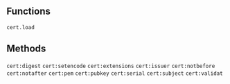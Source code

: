 Functions
---------

`cert.load`

Methods
-------

`cert:digest`
`cert:setencode`
`cert:extensions`
`cert:issuer`
`cert:notbefore`
`cert:notafter`
`cert:pem`
`cert:pubkey`
`cert:serial`
`cert:subject`
`cert:validat`
